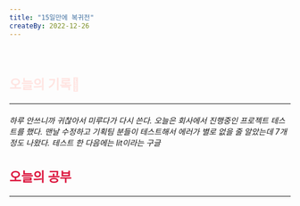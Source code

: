 ```yaml
---
title: "15일만에 복귀전"
createBy: 2022-12-26
---
```



<br>

<h2 style="font-size:23px; color:#ffe4e1">오늘의 기록🚀</h2>

---
<h6>
하루 안쓰니까 귀찮아서 미루다가 다시 쓴다. 오늘은 회사에서 진행중인 프로젝트 테스트를 했다. 맨날 수정하고 기획팀 분들이 테스트해서 에러가 별로 없을 줄 알았는데 7개정도 나왔다. 테스트 한 다음에는 lit이라는 구글 
</h6>

<h2 style="font-size:23px; color:#dc143c">오늘의 공부</h2>

--- 
<h6>

</h6>


<Comment />